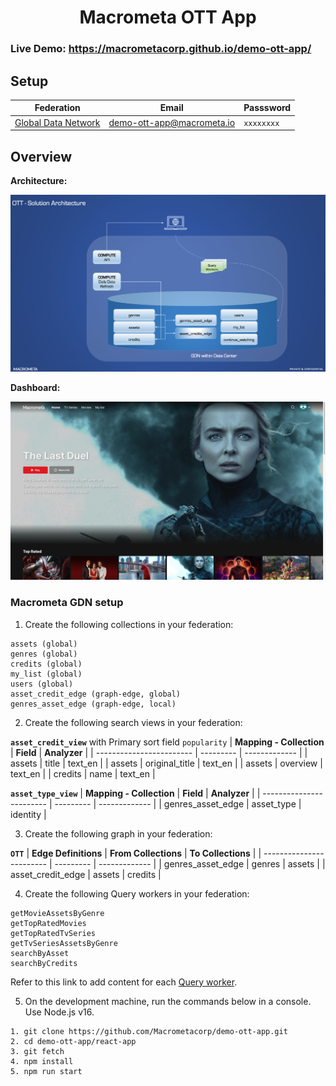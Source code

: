 <h1 align="center">Macrometa OTT App</h1>

### **Live Demo:** https://macrometacorp.github.io/demo-ott-app/

## Setup

| **Federation**                                    | **Email**                 | **Passsword** |
| ------------------------------------------------- | ------------------------- | ------------- |
| [Global Data Network](https://play.macrometa.io/) | demo-ott-app@macrometa.io | `xxxxxxxx`    |

## Overview

**Architecture:**

![architecture.png](architecture.png)

**Dashboard:**

![landing-page.png](landing-page.png)

### Macrometa GDN setup

1. Create the following collections in your federation:

```
assets (global)
genres (global)
credits (global)
my_list (global)
users (global)
asset_credit_edge (graph-edge, global)
genres_asset_edge (graph-edge, local)
```

2. Create the following search views in your federation:

**`asset_credit_view`** with Primary sort field `popularity`
| **Mapping - Collection** | **Field** | **Analyzer** |
| ------------------------ | --------- | ------------- |
| assets | title | text_en |
| assets | original_title | text_en |
| assets | overview | text_en |
| credits | name | text_en |

**`asset_type_view`**
| **Mapping - Collection** | **Field** | **Analyzer** |
| ------------------------ | --------- | ------------- |
| genres_asset_edge | asset_type | identity |

3. Create the following graph in your federation:

**`OTT`**
| **Edge Definitions** | **From Collections** | **To Collections** |
| ------------------------ | --------- | ------------- |
| genres_asset_edge | genres | assets |
| asset_credit_edge | assets | credits |

4. Create the following Query workers in your federation:

```
getMovieAssetsByGenre
getTopRatedMovies
getTopRatedTvSeries
getTvSeriesAssetsByGenre
searchByAsset
searchByCredits
```

Refer to this link to add content for each [Query worker](query-worker/query-worker.md).

5. On the development machine, run the commands below in a console. Use Node.js v16.

```
1. git clone https://github.com/Macrometacorp/demo-ott-app.git
2. cd demo-ott-app/react-app
3. git fetch
4. npm install
5. npm run start
```
